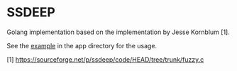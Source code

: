 # SSDEEP

Golang implementation based on the implementation by Jesse Kornblum [1].

See the [example](/app/ssdeep.go) in the app directory for the usage.


[1] https://sourceforge.net/p/ssdeep/code/HEAD/tree/trunk/fuzzy.c
